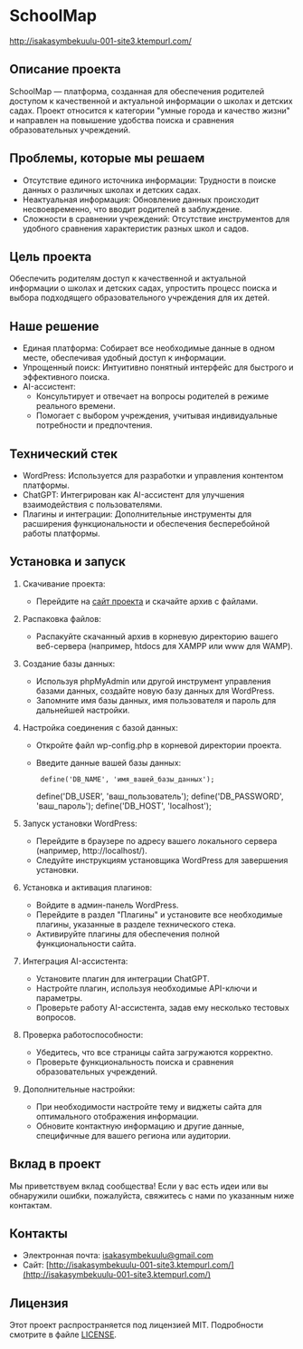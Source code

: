 # SchoolMap
http://isakasymbekuulu-001-site3.ktempurl.com/

## Описание проекта

SchoolMap — платформа, созданная для обеспечения родителей доступом к качественной и актуальной информации о школах и детских садах. Проект относится к категории "умные города и качество жизни" и направлен на повышение удобства поиска и сравнения образовательных учреждений.

## Проблемы, которые мы решаем

- Отсутствие единого источника информации: Трудности в поиске данных о различных школах и детских садах.
- Неактуальная информация: Обновление данных происходит несвоевременно, что вводит родителей в заблуждение.
- Сложности в сравнении учреждений: Отсутствие инструментов для удобного сравнения характеристик разных школ и садов.

## Цель проекта

Обеспечить родителям доступ к качественной и актуальной информации о школах и детских садах, упростить процесс поиска и выбора подходящего образовательного учреждения для их детей.

## Наше решение

- Единая платформа: Собирает все необходимые данные в одном месте, обеспечивая удобный доступ к информации.
- Упрощенный поиск: Интуитивно понятный интерфейс для быстрого и эффективного поиска.
- AI-ассистент:
  - Консультирует и отвечает на вопросы родителей в режиме реального времени.
  - Помогает с выбором учреждения, учитывая индивидуальные потребности и предпочтения.

## Технический стек

- WordPress: Используется для разработки и управления контентом платформы.
- ChatGPT: Интегрирован как AI-ассистент для улучшения взаимодействия с пользователями.
- Плагины и интеграции: Дополнительные инструменты для расширения функциональности и обеспечения бесперебойной работы платформы.

## Установка и запуск

1. Скачивание проекта:
   - Перейдите на [сайт проекта](http://isakasymbekuulu-001-site3.ktempurl.com/) и скачайте архив с файлами.

2. Распаковка файлов:
   - Распакуйте скачанный архив в корневую директорию вашего веб-сервера (например, htdocs для XAMPP или www для WAMP).

3. Создание базы данных:
   - Используя phpMyAdmin или другой инструмент управления базами данных, создайте новую базу данных для WordPress.
   - Запомните имя базы данных, имя пользователя и пароль для дальнейшей настройки.

4. Настройка соединения с базой данных:
   - Откройте файл wp-config.php в корневой директории проекта.
   - Введите данные вашей базы данных:

          define('DB_NAME', 'имя_вашей_базы_данных');
     define('DB_USER', 'ваш_пользователь');
     define('DB_PASSWORD', 'ваш_пароль');
     define('DB_HOST', 'localhost');
     

5. Запуск установки WordPress:
   - Перейдите в браузере по адресу вашего локального сервера (например, http://localhost/).
   - Следуйте инструкциям установщика WordPress для завершения установки.

6. Установка и активация плагинов:
   - Войдите в админ-панель WordPress.
   - Перейдите в раздел "Плагины" и установите все необходимые плагины, указанные в разделе технического стека.
   - Активируйте плагины для обеспечения полной функциональности сайта.

7. Интеграция AI-ассистента:
   - Установите плагин для интеграции ChatGPT.
   - Настройте плагин, используя необходимые API-ключи и параметры.
   - Проверьте работу AI-ассистента, задав ему несколько тестовых вопросов.

8. Проверка работоспособности:
   - Убедитесь, что все страницы сайта загружаются корректно.
   - Проверьте функциональность поиска и сравнения образовательных учреждений.

9. Дополнительные настройки:
   - При необходимости настройте тему и виджеты сайта для оптимального отображения информации.
   - Обновите контактную информацию и другие данные, специфичные для вашего региона или аудитории.

## Вклад в проект

Мы приветствуем вклад сообщества! Если у вас есть идеи или вы обнаружили ошибки, пожалуйста, свяжитесь с нами по указанным ниже контактам.

## Контакты

- Электронная почта: isakasymbekuulu@gmail.com
- Сайт: [http://isakasymbekuulu-001-site3.ktempurl.com/](http://isakasymbekuulu-001-site3.ktempurl.com/)

## Лицензия

Этот проект распространяется под лицензией MIT. Подробности смотрите в файле [LICENSE](LICENSE).
